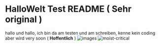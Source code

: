 # HalloWelt Test README ( Sehr original )

hallo und hallo, ich bin da am testen und am schreiben, kenne kein coding aber wird very soon ( **Hoffentlich** )
![images](https://user-images.githubusercontent.com/110893594/183600693-e5a7489f-a743-4135-858d-4f6fca55209e.jpg)
![moist-critical](https://user-images.githubusercontent.com/110893594/183602538-84bafb67-c1ad-4131-a2e0-ba963ec6f5fe.gif)
